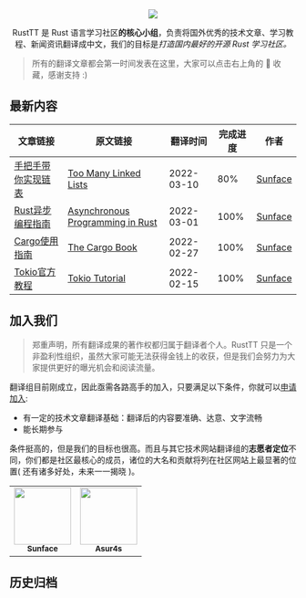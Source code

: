 <div align="center">
    <img src="https://github.com/studyrs/TT/blob/main/assets/logo.png?raw=true">
</div>

<p align="center">RustTT 是 Rust 语言学习社区<strong>的核心小组</strong>，负责将国外优秀的技术文章、学习教程、新闻资讯翻译成中文，我们的目标是<i>打造国内最好的开源 Rust 学习社区。</i></p>

> 所有的翻译文章都会第一时间发表在这里，大家可以点击右上角的 🌟 收藏，感谢支持 :)

## 最新内容

| 文章链接 | 原文链接 | 翻译时间 | 完成进度 | 作者 |
| ------- | ------ | ------- | -------- | ----- |
| [手把手带你实现链表](https://github.com/studyrs/too-many-lists) | [Too Many Linked Lists](https://rust-unofficial.github.io/too-many-lists/) | 2022-03-10 | 80% | [Sunface](https://im.dev) |
| [Rust异步编程指南](https://github.com/studyrs/async-book) | [Asynchronous Programming in Rust](https://rust-lang.github.io/async-book/) | 2022-03-01 | 100% |  [Sunface](https://im.dev) |
| [Cargo使用指南](https://github.com/studyrs/cargo-book) | [The Cargo Book](https://doc.rust-lang.org/stable/cargo/index.html) | 2022-02-27 | 100% |  [Sunface](https://im.dev) |
| [Tokio官方教程](https://github.com/studyrs/tokio-course) | [Tokio Tutorial](https://tokio.rs/tokio/tutorial) | 2022-02-15 | 100% |  [Sunface](https://im.dev) |


## 加入我们

> 郑重声明，所有翻译成果的著作权都归属于翻译者个人。RustTT 只是一个非盈利性组织，虽然大家可能无法获得金钱上的收获，但是我们会努力为大家提供更好的曝光机会和阅读流量。

翻译组目前刚成立，因此亟需各路高手的加入，只要满足以下条件，你就可以[申请加入](https://github.com/studyrs/RustTT/issues/new?template=membership-application.yaml):

- 有一定的技术文章翻译基础：翻译后的内容要准确、达意、文字流畅
- 能长期参与

条件挺高的，但是我们的目标也很高。而且与其它技术网站翻译组的**志愿者定位**不同，你们都是社区最核心的成员，诸位的大名和贡献将列在社区网站上最显著的位置( 还有诸多好处，未来一一揭晓 )。

<table>
  <tr>
    <td align="center">
        <a href="http://im.dev">
            <img src="https://avatars.githubusercontent.com/u/7036754?v=4?s=100" width="100px;" alt=""/>
            <br />
            <sub><b>Sunface</b></sub>
        </a>
     </td>
    <td align="center">
        <a href="https://github.com/asur4s">
            <img src="https://avatars.githubusercontent.com/u/99897242?v=4?s=100" width="100px;" alt=""/>
            <br />
            <sub><b>Asur4s</b></sub>
        </a>
     </td>

  </tr>
</table>

## 历史归档
  




